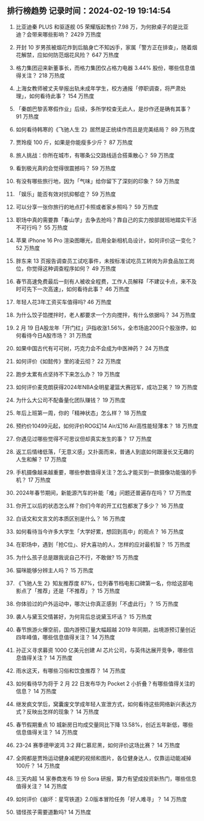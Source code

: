 
## 排行榜趋势 记录时间：2024-02-19 19:14:54
  
  1. 比亚迪秦 PLUS 和驱逐舰 05 荣耀版起售价 7.98 万，为何掀桌子的是比亚迪？会带来哪些影响？ 2429 万热度
    
  2. 开封 10 岁男孩被烟花炸到后脑身亡不知凶手，家属「警方正在排查」，随着烟花解禁，应如何防范烟花风险？ 647 万热度
    
  3. 格力集团迎来新董事长，而格力集团仅占格力电器 3.44% 股份，哪些信息值得关注？ 218 万热度
    
  4. 上海女教师被丈夫举报出轨未成年学生，校方通报「停职调查，将严肃处理」，如何看待此事？ 154 万热度
    
  5. 「秦朗巴黎丢寒假作业」后续，多所学校查无此人，是炒作还是确有其事？ 91 万热度
    
  6. 如何看待韩寒的《飞驰人生 2》居然是正统续作而且是完美结局？ 89 万热度
    
  7. 贾玲瘦 100 斤，如果是你能瘦多少斤？ 87 万热度
    
  8. 旅人挑战：你所在城市，有哪条公交路线适合搭乘散心？ 59 万热度
    
  9. 看到极光真的会觉得很震撼吗？ 59 万热度
    
  10. 有没有哪些旅行地，因为「气味」给你留下了深刻的印象？ 59 万热度
    
  11. 「娱乐」能否有效对抗抑郁症？ 59 万热度
    
  12. 可以分享一张你旅行的地点打卡照或者家乡照吗？ 59 万热度
    
  13. 职场中真的需要靠「春山学」去争去抢吗？靠自己的实力按部就班地踏实干活不可行吗？ 55 万热度
    
  14. 苹果 iPhone 16 Pro 渲染图曝光，启用全新相机岛设计，如何评价这一变化？ 52 万热度
    
  15. 胖东来 13 页报告调查员工试吃事件，未按标准试吃员工转岗为非食品加工岗位，你觉得这种调查程序如何？ 49 万热度
    
  16. 春节高速免费最后一刻有人被收全程费，工作人员解释「不建议卡点，来不及时可先下一次高速」，如何看待此事？ 46 万热度
    
  17. 年轻人花3年工资买车值得吗? 46 万热度
    
  18. 为什么饺子馅搅拌时，老人都要求一个方向搅拌，有什么依据吗？ 34 万热度
    
  19. 2 月 19 日A股龙年「开门红」沪指收涨1.56%，全市场逾200只个股涨停，如何看待今日A股市场？ 31 万热度
    
  20. 如果中国古代有可可树，巧克力会不会成为中医神药？ 24 万热度
    
  21. 如何评价《如懿传》里的凌云彻？ 22 万热度
    
  22. 跑步太累有点坚持不下来怎么办？ 19 万热度
    
  23. 如何评价麦克朗获得2024年NBA全明星灌篮大赛冠军，成功卫冕？ 19 万热度
    
  24. 为什么大公司不配备量化团队赚钱？ 19 万热度
    
  25. 年后上班第一周，你的「精神状态」怎么样？ 18 万热度
    
  26. 预约价10499元起，如何评价ROG幻14 Air/幻16 Air高性能轻薄本？ 18 万热度
    
  27. 你遇见过哪些觉得不可思议但却真实发生的事？ 17 万热度
    
  28. 返工后情绪低落，「无意义感」又扑面而来，普通人到底如何跟漫长又无趣的人生和解？ 17 万热度
    
  29. 手机摄像越来越重要，哪些参数值得关注？怎么才能买到一款摄像功能强的手机？ 17 万热度
    
  30. 2024年春节期间，新能源汽车的补能「难」问题还普遍存在吗？ 17 万热度
    
  31. 你开工以后的状态怎么样？你们今年的开工红包都发了多少？ 16 万热度
    
  32. 白话文和文言文的本质区别是什么？ 16 万热度
    
  33. 如何看待当今许多大学生「大学好累，想回到高中」的观点？ 16 万热度
    
  34. 在职场中，遇到「抢C位」、好大喜功的人，怎样的应对最机智？ 15 万热度
    
  35. 为什么孩子总是跟我说自己不行，不敢做? 15 万热度
    
  36. 猫咪能够分辨主人吗？ 15 万热度
    
  37. 《飞驰人生 2》知友推荐度 87%，位列春节档电影口碑第一名，你给这部电影点了「推荐」还是「不推荐」？ 15 万热度
    
  38. 你体验过的户外运动中，哪次让你真正感到「不虚此行」？ 15 万热度
    
  39. 袭人与黛玉交情甚好，为何背后总说黛玉坏话？ 15 万热度
    
  40. 春节旅游火爆空前，国内游预订量大幅超越 2019 年同期，出境游预订量创近四年峰值，哪些信息值得关注？ 14 万热度
    
  41. 孙正义寻求募资 1000 亿美元创建 AI 芯片公司，与英伟达展开竞争，哪些信息值得关注？ 14 万热度
    
  42. 雨水这天，有哪些习俗和饮食推荐？ 14 万热度
    
  43. 如何看待华为将于 2 月 22 日发布华为 Pocket 2 小折叠？有哪些值得关注的信息？ 14 万热度
    
  44. 继发疯文学后，窝囊废文学成年轻人宣泄方式，如何看待这些网络新兴表达方式？反映出怎样的现象？ 14 万热度
    
  45. 春节假期重点 10 城新房日均成交量同比下降 13.58%，创近五年新低，哪些信息值得关注？ 14 万热度
    
  46. 23-24 赛季德甲波鸿 3:2 拜仁慕尼黑，如何评价这场比赛？ 14 万热度
    
  47. 全网都是贾玲运动健身减肥的视频和图片，各位健身达人，仅靠运动能减掉100斤？ 14 万热度
    
  48. 三天内超 14 家券商发布 19 份 Sora 研报，算力有望成投资新热门，哪些信息值得关注？ 14 万热度
    
  49. 如何评价《崩坏：星穹铁道》2.0版本冒险任务「好人难寻」？ 14 万热度
    
  50. 错怪孩子需要道歉吗? 14 万热度
    